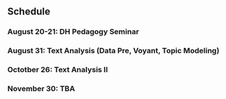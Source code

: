 ## Schedule

### August 20-21: DH Pedagogy Seminar

### August 31: Text Analysis (Data Pre, Voyant, Topic Modeling)

### Octotber 26: Text Analysis II 

### November 30: TBA

